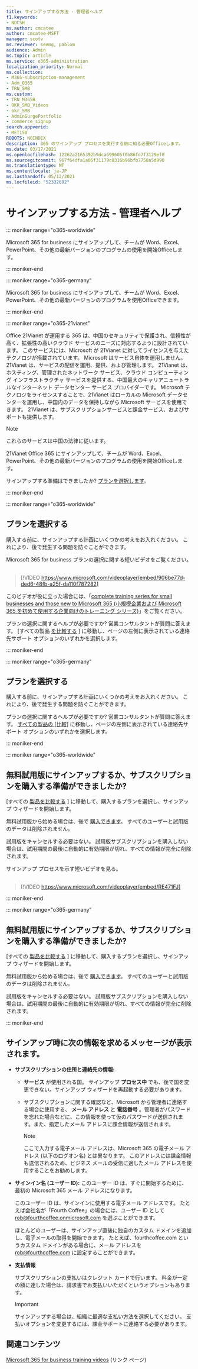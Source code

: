 ```yaml
---
title: サインアップする方法 - 管理者ヘルプ
f1.keywords:
- NOCSH
ms.author: cmcatee
author: cmcatee-MSFT
manager: scotv
ms.reviewer: seemg, pablom
audience: Admin
ms.topic: article
ms.service: o365-administration
localization_priority: Normal
ms.collection:
- M365-subscription-management
- Adm_O365
- TRN_SMB
ms.custom:
- TRN_M365B
- OKR_SMB_Videos
- okr_SMB
- AdminSurgePortfolio
- commerce_signup
search.appverid:
- MET150
ROBOTS: NOINDEX
description: 365 のサインアップ プロセスを実行する前に知る必要Officeします。
ms.date: 03/17/2021
ms.openlocfilehash: 12262a2165392b9dca699605f0b86fd7f3129ef0
ms.sourcegitcommit: 967f64dfa1a05f31179c8316b96bfb7758a5d990
ms.translationtype: MT
ms.contentlocale: ja-JP
ms.lasthandoff: 05/12/2021
ms.locfileid: "52332692"
---
```

# <a name="how-to-sign-up---admin-help"></a>サインアップする方法 - 管理者ヘルプ

::: moniker range="o365-worldwide"

Microsoft 365 for business にサインアップして、チームが Word、Excel、PowerPoint、その他の最新バージョンのプログラムの使用を開始Officeします。
  
::: moniker-end

::: moniker range="o365-germany"

Microsoft 365 for business にサインアップして、チームが Word、Excel、PowerPoint、その他の最新バージョンのプログラムを使用Officeできます。
  
::: moniker-end

::: moniker range="o365-21vianet"

Office 21Vianet が運用する 365 は、中国のセキュリティで保護され、信頼性が高く、拡張性の高いクラウド サービスのニーズに対応するように設計されています。 このサービスには、Microsoft が 21Vianet に対してライセンスを与えたテクノロジが搭載されています。 Microsoft はサービス自体を運用しません。 21Vianet は、サービスの配信を運用、提供、および管理します。 21Vianet は、ホスティング、管理されたネットワーク サービス、クラウド コンピューティング インフラストラクチャ サービスを提供する、中国最大のキャリアニュートラルなインターネット データセンター サービス プロバイダーです。 Microsoft テクノロジをライセンスすることで、21Vianet はローカルの Microsoft データセンターを運用し、中国内のデータを保持しながら Microsoft サービスを使用できます。 21Vianet は、サブスクリプションサービスと課金サービス、およびサポートも提供します。
  
> [!NOTE]
> これらのサービスは中国の法律に従います。
  
21Vianet Office 365 にサインアップして、チームが Word、Excel、PowerPoint、その他の最新バージョンのプログラムの使用を開始Officeします。
  
サインアップする準備はできましたか? [プランを選択します](https://products.office.com/zh-cn/business/compare-office-365-for-business-plans)。
  
::: moniker-end

::: moniker range="o365-worldwide"
## <a name="choose-a-plan"></a>プランを選択する

購入する前に、サインアップする計画にいくつかの考えをお入れください。 これにより、後で発生する問題を防ぐことができます。

Microsoft 365 for business プランの選択に関する短いビデオをご覧ください。<br><br>

> [!VIDEO https://www.microsoft.com/videoplayer/embed/906be77d-ded6-48fb-a25f-da110f787282]

このビデオが役に立った場合には、「[complete training series for small businesses and those new to Microsoft 365 (小規模企業および Microsoft 365 を初めて使用する企業向けのトレーニング シリーズ)](../../business-video/index.yml)」をご覧ください。

プランの選択に関するヘルプが必要ですか? 営業コンサルタントが質問に答えます。 [すべての製品 [を比較する](https://products.office.com/compare-all-microsoft-office-products?tab=2) ] に移動し、ページの左側に表示されている連絡先サポート オプションのいずれかを選択します。
  
::: moniker-end

::: moniker range="o365-germany"
## <a name="choose-a-plan"></a>プランを選択する

購入する前に、サインアップする計画にいくつかの考えをお入れください。 これにより、後で発生する問題を防ぐことができます。
  
プランの選択に関するヘルプが必要ですか? 営業コンサルタントが質問に答えます。 [すべての製品の [比較]](https://products.office.com/compare-all-microsoft-office-products?tab=2) に移動し、ページの左側に表示されている連絡先サポート オプションのいずれかを選択します。 
  
::: moniker-end

::: moniker range="o365-worldwide"
## <a name="ready-to-sign-up-for-a-free-trial-or-buy-a-subscription"></a>無料試用版にサインアップするか、サブスクリプションを購入する準備ができましたか?

[すべての [製品を比較する](https://products.office.com/compare-all-microsoft-office-products?tab=2) ] に移動して、購入するプランを選択し、サインアップ ウィザードを開始します。 
  
無料試用版から始める場合は、後で [購入できます](../../commerce/try-or-buy-microsoft-365.md)。 すべてのユーザーと試用版のデータは削除されません。
  
試用版をキャンセルする必要はない。 試用版サブスクリプションを購入しない場合は、試用期間の最後に自動的に有効期限が切れ、すべての情報が完全に削除されます。

サインアップ プロセスを示す短いビデオを見る。<br><br>

> [!VIDEO https://www.microsoft.com/videoplayer/embed/RE471FJ]

::: moniker-end

::: moniker range="o365-germany"
## <a name="ready-to-sign-up-for-a-free-trial-or-buy-a-subscription"></a>無料試用版にサインアップするか、サブスクリプションを購入する準備ができましたか?

[すべての [製品を比較する](https://products.office.com/compare-all-microsoft-office-products?tab=2) ] に移動して、購入するプランを選択し、サインアップ ウィザードを開始します。 
  
無料試用版から始める場合は、後で [購入できます](../../commerce/try-or-buy-microsoft-365.md)。 すべてのユーザーと試用版のデータは削除されません。
  
試用版をキャンセルする必要はない。 試用版サブスクリプションを購入しない場合は、試用期間の最後に自動的に有効期限が切れ、すべての情報が完全に削除されます。
  
::: moniker-end

## <a name="youll-be-asked-for-the-following-information-when-you-sign-up"></a>サインアップ時に次の情報を求めるメッセージが表示されます。

- **サブスクリプションの住所と連絡先の情報:**

  - **サービス** が使用される国。 サインアップ **プロセス中** でも、後で国を変更できない。サインアップ ウィザードを再起動する必要があります。

  - サブスクリプションに関する確認など、Microsoft から管理者に連絡する場合に使用する、 **メール アドレス** と **電話番号** 。管理者がパスワードを忘れた場合などに、この情報を使って仮のパスワードが送信されます。また、指定したメール アドレスに課金情報が送信されます。

    > [!NOTE]
    > ここで入力する電子メール アドレスは、Microsoft 365 の電子メール アドレス (以下のログオン名) とは異なります。 このアドレスには課金情報も送信されるため、ビジネス メールの受信に適したメール アドレスを使用することをお勧めします。
  
- **サインイン名 (ユーザー ID):** このユーザー ID は、すぐに開始するために、最初の Microsoft 365 メール アドレスになります。

    このユーザー ID は、サインインに使用する電子メール アドレスです。 たとえば会社名が「Fourth Coffee」の場合には、ユーザー ID として rob@fourthcoffee.onmicrosoft.com を選ぶことができます。

    ほとんどのユーザーは、サインアップ直後に独自のカスタム ドメインを追加し、電子メールの取得を開始できます。 たとえば、fourthcoffee.com というカスタム ドメインがある場合に、メール アドレスを rob@fourthcoffee.com に設定することができます。

- **支払情報**

    サブスクリプションの支払いはクレジット カードで行います。 料金が一定の額に達した場合は、請求書でお支払いいただくというオプションもあります。

    > [!IMPORTANT]
    >  サインアップする場合は、組織に最適な支払い方法を選択してください。 支払いオプションを変更するには、課金サポートに連絡する必要があります。

## <a name="related-content"></a>関連コンテンツ

[Microsoft 365 for business training videos](../../business-video/index.yml) (リンク ページ)
